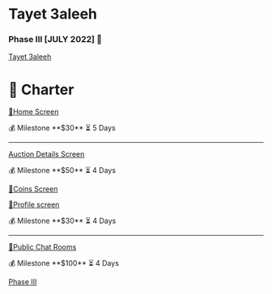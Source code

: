 # Tayet 3aleeh

### Phase III [JULY 2022] 🐧

[Tayet 3aleeh](https://tayet3.com)

# 📜 Charter

[📱Home Screen](Tayet%203aleeh%20aff204a14e4c4a598529b27b48f1cb3e/%F0%9F%93%B1Home%20Screen%203afb9747817449c9b0bed9e6403d5fce.md)

<aside>
💰 Milestone **$30** ⏳ 5 Days

</aside>

---

[Auction Details Screen](Tayet%203aleeh%20aff204a14e4c4a598529b27b48f1cb3e/Auction%20Details%20Screen%2087b00ed060c84fce9ad340d9514854a6.md)

<aside>
💰 Milestone **$50** ⏳ 4 Days

</aside>

[📱Coins Screen](Tayet%203aleeh%20aff204a14e4c4a598529b27b48f1cb3e/%F0%9F%93%B1Coins%20Screen%20f18f6fbf38984b02a1eeb919da502f22.md)

[📱Profile screen](Tayet%203aleeh%20aff204a14e4c4a598529b27b48f1cb3e/%F0%9F%93%B1Profile%20screen%20f31c59c89e5c4562b427396c00444b49.md)

<aside>
💰 Milestone **$30** ⏳ 4 Days

</aside>

---

[📱Public Chat Rooms](Tayet%203aleeh%20aff204a14e4c4a598529b27b48f1cb3e/%F0%9F%93%B1Public%20Chat%20Rooms%20543f2bcb85884ad79ea1cc009ae982dc.md)

<aside>
💰 Milestone **$100** ⏳ 4 Days

</aside>

[Phase III](Tayet%203aleeh%20aff204a14e4c4a598529b27b48f1cb3e/Phase%20III%2019cd02f046a040d8b46a4f0e6db1ed9f.csv)